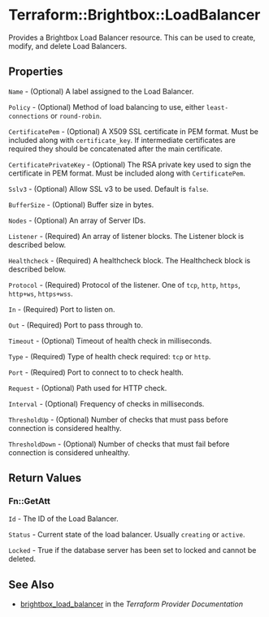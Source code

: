 # Terraform::Brightbox::LoadBalancer

Provides a Brightbox Load Balancer resource. This can be used to create,
modify, and delete Load Balancers.

## Properties

`Name` - (Optional) A label assigned to the Load Balancer.

`Policy` - (Optional) Method of load balancing to use, either `least-connections` or `round-robin`.

`CertificatePem` - (Optional) A X509 SSL certificate in PEM format. Must be included along with `certificate_key`. If intermediate certificates are required they should be concatenated after the main certificate.

`CertificatePrivateKey` - (Optional) The RSA private key used to sign the certificate in PEM format. Must be included along with `CertificatePem`.

`Sslv3` - (Optional) Allow SSL v3 to be used. Default is `false`.

`BufferSize` - (Optional) Buffer size in bytes.

`Nodes` - (Optional) An array of Server IDs.

`Listener` - (Required) An array of listener blocks. The Listener block is described below.

`Healthcheck` - (Required) A healthcheck block. The Healthcheck block is described below.

`Protocol` - (Required) Protocol of the listener. One of `tcp`, `http`, `https`, `http+ws`, `https+wss`.

`In` - (Required) Port to listen on.

`Out` - (Required) Port to pass through to.

`Timeout` - (Optional) Timeout of health check in milliseconds.

`Type` - (Required) Type of health check required: `tcp` or `http`.

`Port` - (Required) Port to connect to to check health.

`Request` - (Optional) Path used for HTTP check.

`Interval` - (Optional) Frequency of checks in milliseconds.

`ThresholdUp` - (Optional) Number of checks that must pass before connection is considered healthy.

`ThresholdDown` - (Optional) Number of checks that must fail before connection is considered unhealthy.


## Return Values

### Fn::GetAtt

`Id` - The ID of the Load Balancer.

`Status` - Current state of the load balancer. Usually `creating` or `active`.

`Locked` - True if the database server has been set to locked and cannot be deleted.

## See Also

* [brightbox_load_balancer](https://www.terraform.io/docs/providers/brightbox/r/load_balancer.html) in the _Terraform Provider Documentation_